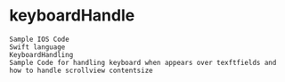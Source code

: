 # keyboardHandle
	Sample IOS Code
	Swift language
	KeyboardHandling 
	Sample Code for handling keyboard when appears over texftfields and how to handle scrollview contentsize

